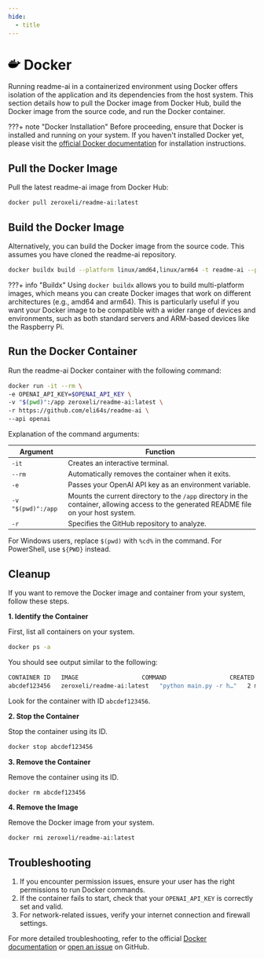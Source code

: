 ```yaml
---
hide:
  - title
---
```


# <img width="25" height="25" src="/docs/assets/icons/docker.svg"> Docker

<!--
<a href="https://hub.docker.com/r/zeroxeli/readme-ai">
  <img src="https://img.shields.io/docker/pulls/zeroxeli/readme-ai?color=2496ED&logo=docker&label=Docker%20Pulls&labelColor=2496ED&logoColor=white" alt="docker-pulls">
</a>
<a href="https://hub.docker.com/r/zeroxeli/readme-ai">
  <img src="https://img.shields.io/docker/image-size/zeroxeli/readme-ai?color=2496ED&logo=docker&label=Image%20Size&labelColor=2496ED&logoColor=white" alt="docker-size">
</a>
-->

Running readme-ai in a containerized environment using Docker offers isolation of the application and its dependencies from the host system. This section details how to pull the Docker image from Docker Hub, build the Docker image from the source code, and run the Docker container.

???+ note "Docker Installation"
    Before proceeding, ensure that Docker is installed and running on your system. If you haven't installed Docker yet, please visit the [official Docker documentation](https://docs.docker.com/get-docker/) for installation instructions.

## Pull the Docker Image

Pull the latest readme-ai image from Docker Hub:

```sh
docker pull zeroxeli/readme-ai:latest
```

## Build the Docker Image

Alternatively, you can build the Docker image from the source code. This assumes you have cloned the readme-ai repository.

```sh
docker buildx build --platform linux/amd64,linux/arm64 -t readme-ai --push .
```

???+ info "Buildx"
    Using `docker buildx` allows you to build multi-platform images, which means you can create Docker images that work on different architectures (e.g., amd64 and arm64). This is particularly useful if you want your Docker image to be compatible with a wider range of devices and environments, such as both standard servers and ARM-based devices like the Raspberry Pi.

## Run the Docker Container

Run the readme-ai Docker container with the following command:

```sh
docker run -it --rm \
-e OPENAI_API_KEY=$OPENAI_API_KEY \
-v "$(pwd)":/app zeroxeli/readme-ai:latest \
-r https://github.com/eli64s/readme-ai \
--api openai
```

Explanation of the command arguments:

| Argument      | Function                           |
| ----------- | ------------------------------------ |
| `-it`       | Creates an interactive terminal.     |
| `--rm`      | Automatically removes the container when it exits. |
| `-e` | Passes your OpenAI API key as an environment variable. |
| `-v "$(pwd)":/app` | Mounts the current directory to the `/app` directory in the container, allowing access to the generated README file on your host system. |
| `-r`    | Specifies the GitHub repository to analyze. |

For Windows users, replace `$(pwd)` with `%cd%` in the command. For PowerShell, use `${PWD}` instead.

## Cleanup

If you want to remove the Docker image and container from your system, follow these steps.

**1. Identify the Container**

First, list all containers on your system.

```sh
docker ps -a
```

You should see output similar to the following:

```sh
CONTAINER ID   IMAGE                  COMMAND                  CREATED          STATUS          PORTS     NAMES
abcdef123456   zeroxeli/readme-ai:latest   "python main.py -r h…"   2 minutes ago    Up 2 minutes
```

Look for the container with ID `abcdef123456`.

**2. Stop the Container**

Stop the container using its ID.

```sh
docker stop abcdef123456
```

**3. Remove the Container**

Remove the container using its ID.

```sh
docker rm abcdef123456
```

**4. Remove the Image**

Remove the Docker image from your system.

```sh
docker rmi zeroxeli/readme-ai:latest
```

## Troubleshooting

1. If you encounter permission issues, ensure your user has the right permissions to run Docker commands.
2. If the container fails to start, check that your `OPENAI_API_KEY` is correctly set and valid.
3. For network-related issues, verify your internet connection and firewall settings.

For more detailed troubleshooting, refer to the official [Docker documentation](https://docs.docker.com/config/daemon/#troubleshoot-the-daemon) or [open an issue](https://github.com/eli64s/readme-ai/issues) on GitHub.
